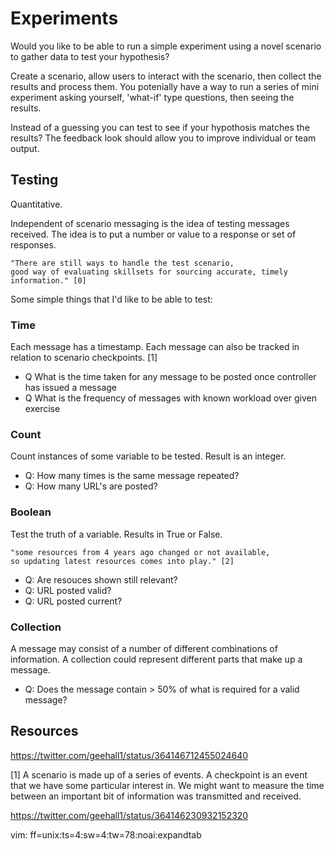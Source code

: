 # Experiments

Would you like to be able to run a simple experiment using a novel scenario
to gather data to test your hypothesis?

Create a scenario, allow users to interact with the scenario, then collect
the results and process them. You potenially have a way to run a series 
of mini experiment asking yourself, 'what-if' type questions, then seeing 
the results. 

Instead of a guessing you can test to see if your hypothosis matches the results? 
The feedback look should allow you to improve individual or team output.


## Testing

Quantitative. 

Independent of scenario messaging is the idea of testing messages received. 
The idea is to put a number or value to a response or set of responses.


    "There are still ways to handle the test scenario, 
    good way of evaluating skillsets for sourcing accurate, timely
    information." [0]
    

Some simple things that I'd like to be able to test:

### Time 

Each message has a timestamp. Each message can also be tracked in relation to 
scenario checkpoints. [1]

* Q What is the time taken for any message to be posted once controller has issued a message
* Q What is the frequency of messages with known workload over given exercise 


### Count

Count instances of some variable to be tested. Result is an integer.

* Q: How many times is the same message repeated?
* Q: How many URL's are posted?


### Boolean

Test the truth of a variable. Results in True or False.

    "some resources from 4 years ago changed or not available, 
    so updating latest resources comes into play." [2]

* Q: Are resouces shown still relevant?
* Q: URL posted valid?
* Q: URL posted current?


### Collection

A message may consist of a number of different combinations of information.
A collection could represent different parts that make up a message.

* Q: Does the message contain > 50% of what is required for a valid message?


## Resources

[0]: **[@geehall1](https://twitter.com/geehall1)**
<https://twitter.com/geehall1/status/364146712455024640>

[1] A scenario is made up of a series of events. A checkpoint is an event 
that we have some particular interest in. We might want to measure the time
between an important bit of information was transmitted and received.

[2]: **@geehall1**
<https://twitter.com/geehall1/status/364146230932152320>


vim: ff=unix:ts=4:sw=4:tw=78:noai:expandtab

